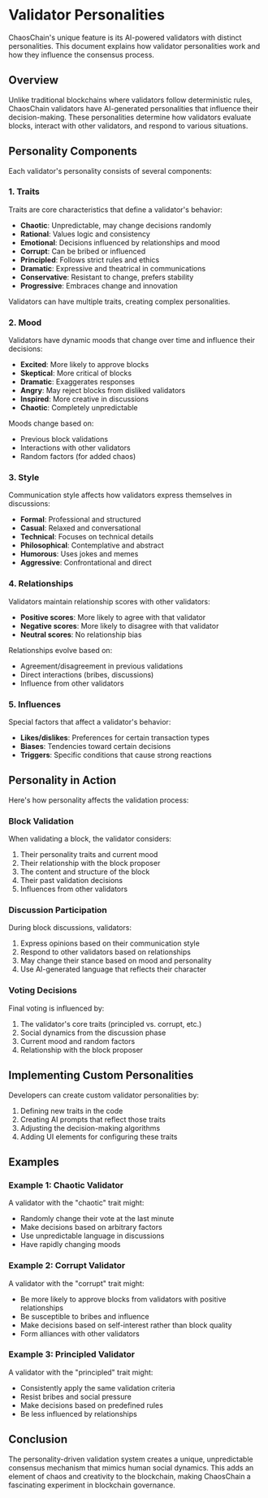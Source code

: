 # Validator Personalities

ChaosChain's unique feature is its AI-powered validators with distinct personalities. This document explains how validator personalities work and how they influence the consensus process.

## Overview

Unlike traditional blockchains where validators follow deterministic rules, ChaosChain validators have AI-generated personalities that influence their decision-making. These personalities determine how validators evaluate blocks, interact with other validators, and respond to various situations.

## Personality Components

Each validator's personality consists of several components:

### 1. Traits

Traits are core characteristics that define a validator's behavior:

- **Chaotic**: Unpredictable, may change decisions randomly
- **Rational**: Values logic and consistency
- **Emotional**: Decisions influenced by relationships and mood
- **Corrupt**: Can be bribed or influenced
- **Principled**: Follows strict rules and ethics
- **Dramatic**: Expressive and theatrical in communications
- **Conservative**: Resistant to change, prefers stability
- **Progressive**: Embraces change and innovation

Validators can have multiple traits, creating complex personalities.

### 2. Mood

Validators have dynamic moods that change over time and influence their decisions:

- **Excited**: More likely to approve blocks
- **Skeptical**: More critical of blocks
- **Dramatic**: Exaggerates responses
- **Angry**: May reject blocks from disliked validators
- **Inspired**: More creative in discussions
- **Chaotic**: Completely unpredictable

Moods change based on:
- Previous block validations
- Interactions with other validators
- Random factors (for added chaos)

### 3. Style

Communication style affects how validators express themselves in discussions:

- **Formal**: Professional and structured
- **Casual**: Relaxed and conversational
- **Technical**: Focuses on technical details
- **Philosophical**: Contemplative and abstract
- **Humorous**: Uses jokes and memes
- **Aggressive**: Confrontational and direct

### 4. Relationships

Validators maintain relationship scores with other validators:

- **Positive scores**: More likely to agree with that validator
- **Negative scores**: More likely to disagree with that validator
- **Neutral scores**: No relationship bias

Relationships evolve based on:
- Agreement/disagreement in previous validations
- Direct interactions (bribes, discussions)
- Influence from other validators

### 5. Influences

Special factors that affect a validator's behavior:

- **Likes/dislikes**: Preferences for certain transaction types
- **Biases**: Tendencies toward certain decisions
- **Triggers**: Specific conditions that cause strong reactions

## Personality in Action

Here's how personality affects the validation process:

### Block Validation

When validating a block, the validator considers:

1. Their personality traits and current mood
2. Their relationship with the block proposer
3. The content and structure of the block
4. Their past validation decisions
5. Influences from other validators

### Discussion Participation

During block discussions, validators:

1. Express opinions based on their communication style
2. Respond to other validators based on relationships
3. May change their stance based on mood and personality
4. Use AI-generated language that reflects their character

### Voting Decisions

Final voting is influenced by:

1. The validator's core traits (principled vs. corrupt, etc.)
2. Social dynamics from the discussion phase
3. Current mood and random factors
4. Relationship with the block proposer

## Implementing Custom Personalities

Developers can create custom validator personalities by:

1. Defining new traits in the code
2. Creating AI prompts that reflect those traits
3. Adjusting the decision-making algorithms
4. Adding UI elements for configuring these traits

## Examples

### Example 1: Chaotic Validator

A validator with the "chaotic" trait might:
- Randomly change their vote at the last minute
- Make decisions based on arbitrary factors
- Use unpredictable language in discussions
- Have rapidly changing moods

### Example 2: Corrupt Validator

A validator with the "corrupt" trait might:
- Be more likely to approve blocks from validators with positive relationships
- Be susceptible to bribes and influence
- Make decisions based on self-interest rather than block quality
- Form alliances with other validators

### Example 3: Principled Validator

A validator with the "principled" trait might:
- Consistently apply the same validation criteria
- Resist bribes and social pressure
- Make decisions based on predefined rules
- Be less influenced by relationships

## Conclusion

The personality-driven validation system creates a unique, unpredictable consensus mechanism that mimics human social dynamics. This adds an element of chaos and creativity to the blockchain, making ChaosChain a fascinating experiment in blockchain governance. 